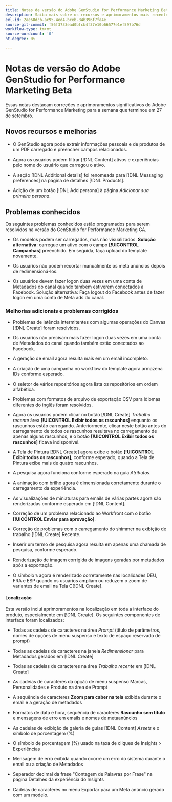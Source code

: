 ```yaml
---
title: Notas de versão do Adobe GenStudio for Performance Marketing Beta
description: Saiba mais sobre os recursos e aprimoramentos mais recentes do Adobe GenStudio for Performance Marketing.
exl-id: 2ae60dcb-ac95-4ed4-bceb-84b396f7fa4e
source-git-commit: f56f3733ead0bfcb4f37e10b66577e1ef597b76d
workflow-type: tm+mt
source-wordcount: '0'
ht-degree: 0%

---
```


# Notas de versão do Adobe GenStudio for Performance Marketing Beta

Essas notas destacam correções e aprimoramentos significativos do Adobe GenStudio for Performance Marketing para a semana que terminou em 27 de setembro.

## Novos recursos e melhorias

* O GenStudio agora pode extrair informações pessoais e de produtos de um PDF carregado e preencher campos relacionados. <!-- GS-3806 -->

* Agora os usuários podem filtrar [!DNL Content] ativos e experiências pelo nome do usuário que carregou o ativo. <!-- GS-1808 -->

* A seção [!DNL Additional details] foi renomeada para [!DNL Messaging preferences] na página de detalhes [!DNL Products]. <!-- GS-5133 5134 -->

* Adição de um botão [!DNL Add persona] à página _Adicionar sua primeira persona_. <!-- GS-5132 -->

## Problemas conhecidos

Os seguintes problemas conhecidos estão programados para serem resolvidos na versão do GenStudio for Performance Marketing GA.

* Os modelos podem ser carregados, mas não visualizados. **Solução alternativa**: carregue um ativo com o campo **[!UICONTROL Campanhas]** preenchido. Em seguida, faça upload do template novamente. <!-- GS-4815 5650-->

* Os usuários não podem recortar manualmente os meta anúncios depois de redimensioná-los. <!-- GS-5871 -->

* Os usuários devem fazer logon duas vezes em uma conta de Metadados do canal quando também estiverem conectados à Facebook. Solução alternativa: Faça logout do Facebook antes de fazer logon em uma conta de Meta ads do canal. <!-- GS-3009 -->

### Melhorias adicionais e problemas corrigidos

* Problemas de latência intermitentes com algumas operações do Canvas [!DNL Create] foram resolvidos. <!-- GS-5203 -->

* Os usuários não precisam mais fazer logon duas vezes em uma conta de Metadados do canal quando também estão conectados ao Facebook. <!-- GS-4806 -->

* A geração de email agora resulta mais em um email incompleto. <!-- GS-5209 -->

* A criação de uma campanha no workflow do template agora armazena IDs conforme esperado.  <!-- GS-4923 -->

* O seletor de vários repositórios agora lista os repositórios em ordem alfabética. <!-- GS-5553 -->

* Problemas com formatos de arquivo de exportação CSV para idiomas diferentes do inglês foram resolvidos. <!-- GS-5141 -->

* Agora os usuários podem clicar no botão [!DNL Create] _Trabalho recente_ área **[!UICONTROL Exibir todos os rascunhos]** enquanto os rascunhos estão carregando. Anteriormente, clicar neste botão antes do carregamento de todos os rascunhos resultava no carregamento de apenas alguns rascunhos, e o botão **[!UICONTROL Exibir todos os rascunhos]** ficava indisponível. <!-- GS-3938 -->

* A Tela de Pintura [!DNL Create] agora exibe o botão **[!UICONTROL Exibir todos os rascunhos]**, conforme esperado, quando a Tela de Pintura exibe mais de quatro rascunhos. <!-- GS-5588 -->

* A pesquisa agora funciona conforme esperado na guia _Atributos_. <!-- GS-5658 -->

* A animação com brilho agora é dimensionada corretamente durante o carregamento da experiência. <!-- GS-5574 -->

* As visualizações de miniaturas para emails de várias partes agora são renderizadas conforme esperado em [!DNL Content]. <!-- GS-5258 -->

* Correção de um problema relacionado ao Workfront com o botão **[!UICONTROL Enviar para aprovação]**. <!-- GS-5847 -->

* Correção de problemas com o carregamento do shimmer na exibição de trabalho [!DNL Create] Recente. <!-- GS-5589 -->

* Inserir um termo de pesquisa agora resulta em apenas uma chamada de pesquisa, conforme esperado.  <!-- GS-2999 -->

* Renderização de imagem corrigida de imagens geradas por metadados após a exportação. <!-- GS-5749 -->

* O símbolo `%` agora é renderizado corretamente nas localidades DEU, FRA e ESP quando os usuários ampliam ou reduzem o zoom de variantes de email na Tela C[!DNL Create]. <!-- GS-5007 -->

#### Localização

Esta versão inclui aprimoramentos na localização em toda a interface do produto, especialmente em [!DNL Create]. Os seguintes componentes de interface foram localizados: <!-- GS-5295 -->

* Todas as cadeias de caracteres na área _Prompt_ (título de parâmetros, nomes de opções de menu suspenso e texto de espaço reservado de prompt) <!-- GS-5027 -->

* Todas as cadeias de caracteres na janela _Redimensionar_ para Metadados gerados em [!DNL Create] <!-- GS-5035 -->

* Todas as cadeias de caracteres na área _Trabalho recente_ em [!DNL Create] <!-- GS-5037 -->

* As cadeias de caracteres da opção de menu suspenso Marcas, Personalidades e Produto na área de Prompt <!-- GS-5293 -->

* A sequência de caracteres **Zoom para caber na tela** exibida durante o email e a geração de metadados <!-- GS-5063 -->

* Formatos de data e hora, sequência de caracteres **Rascunho sem título** e mensagens de erro em emails e nomes de metaanúncios <!-- GS-5023 5022 5048-->

* As cadeias de exibição de galeria de guias [!DNL Content] _Assets_ e o símbolo de porcentagem (%) <!-- GS-4983 4984-->

* O símbolo de porcentagem (%) usado na taxa de cliques de Insights > Experiências <!-- GS-4279 -->

* Mensagem de erro exibida quando ocorre um erro do sistema durante o email ou a criação de Metadados<!-- GS-5061 -->

* Separador decimal da frase &quot;Contagem de Palavras por Frase&quot; na página Detalhes da experiência do Insights <!-- GS-4986 -->

* Cadeias de caracteres no menu Exportar para um Meta anúncio gerado com um modelo. <!-- GS-5031 -->

